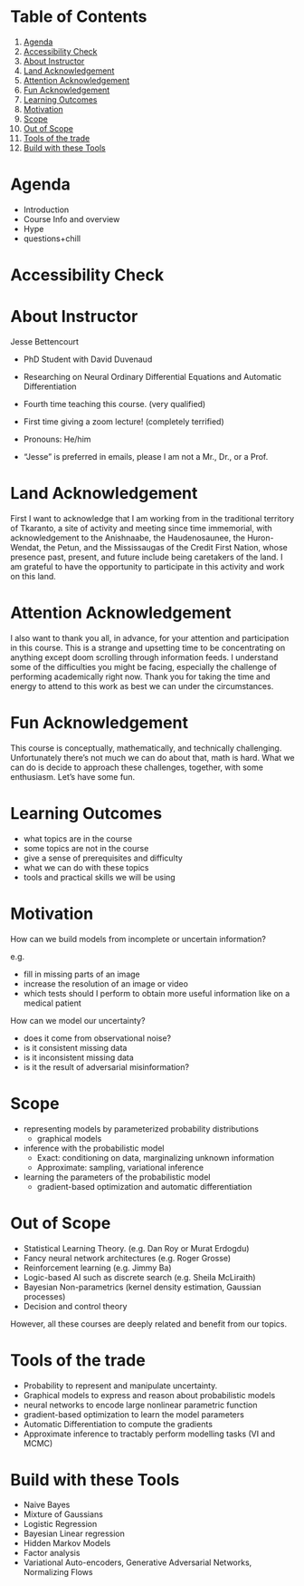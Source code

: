 
# Table of Contents

1.  [Agenda](#org03118ed)
2.  [Accessibility Check](#org3bbb54a)
3.  [About Instructor](#org886207a)
4.  [Land Acknowledgement](#orgdf39171)
5.  [Attention Acknowledgement](#org74e162d)
6.  [Fun Acknowledgement](#org9075dd6)
7.  [Learning Outcomes](#org8556b87)
8.  [Motivation](#org611d9ed)
9.  [Scope](#org2178566)
10. [Out of Scope](#orgd041e39)
11. [Tools of the trade](#org49f63d6)
12. [Build with these Tools](#org8aa1aa7)



<a id="org03118ed"></a>

# Agenda

-   Introduction
-   Course Info and overview
-   Hype
-   questions+chill


<a id="org3bbb54a"></a>

# Accessibility Check


<a id="org886207a"></a>

# About Instructor

Jesse Bettencourt

-   PhD Student with David Duvenaud
-   Researching on Neural Ordinary Differential Equations and Automatic Differentiation

-   Fourth time teaching this course. (very qualified)
-   First time giving a zoom lecture! (completely terrified)

-   Pronouns: He/him
-   &ldquo;Jesse&rdquo; is preferred in emails, please I am not a Mr., Dr., or a Prof.


<a id="orgdf39171"></a>

# Land Acknowledgement

First I want to acknowledge that I am working from in the traditional territory of Tkaranto, a site of activity and meeting since time immemorial, with acknowledgement to the Anishnaabe, the Haudenosaunee, the Huron-Wendat, the Petun, and the Mississaugas of the Credit First Nation, whose presence past, present, and future include being caretakers of the land. I am grateful to have the opportunity to participate in this activity and work on this land.


<a id="org74e162d"></a>

# Attention Acknowledgement

I also want to thank you all, in advance, for your attention and participation in this course.
This is a strange and upsetting time to be concentrating on anything except doom scrolling through information feeds.
I understand some of the difficulties you might be facing, especially the challenge of performing academically right now.
Thank you for taking the time and energy to attend to this work as best we can under the circumstances.


<a id="org9075dd6"></a>

# Fun Acknowledgement

This course is conceptually, mathematically, and technically challenging.
Unfortunately there&rsquo;s not much we can do about that, math is hard.
What we can do is decide to approach these challenges, together, with some enthusiasm.
Let&rsquo;s have some fun.


<a id="org8556b87"></a>

# Learning Outcomes

-   what topics are in the course
-   some topics are not in the course
-   give a sense of prerequisites and difficulty
-   what we can do with these topics
-   tools and practical skills we will be using


<a id="org611d9ed"></a>

# Motivation

How can we build models from incomplete or uncertain information?

e.g.

-   fill in missing parts of an image
-   increase the resolution of an image or video
-   which tests should I perform to obtain more useful information like on a medical patient

How can we model our uncertainty?

-   does it come from observational noise?
-   is it consistent missing data
-   is it inconsistent missing data
-   is it the result of adversarial misinformation?


<a id="org2178566"></a>

# Scope

-   representing models by parameterized probability distributions
    -   graphical models
-   inference with the probabilistic model
    -   Exact: conditioning on data, marginalizing unknown information
    -   Approximate: sampling, variational inference
-   learning the parameters of the probabilistic model
    -   gradient-based optimization and automatic differentiation


<a id="orgd041e39"></a>

# Out of Scope

-   Statistical Learning Theory. (e.g. Dan Roy or Murat Erdogdu)
-   Fancy neural network architectures (e.g. Roger Grosse)
-   Reinforcement learning (e.g. Jimmy Ba)
-   Logic-based AI such as discrete search (e.g. Sheila McLiraith)
-   Bayesian Non-parametrics (kernel density estimation, Gaussian processes)
-   Decision and control theory

However, all these courses are deeply related and benefit from our topics.


<a id="org49f63d6"></a>

# Tools of the trade

-   Probability to represent and manipulate uncertainty.
-   Graphical models to express and reason about probabilistic models
-   neural networks to encode large nonlinear parametric function
-   gradient-based optimization to learn the model parameters
-   Automatic Differentiation to compute the gradients
-   Approximate inference to tractably perform modelling tasks (VI and MCMC)


<a id="org8aa1aa7"></a>

# Build with these Tools

-   Naive Bayes
-   Mixture of Gaussians
-   Logistic Regression
-   Bayesian Linear regression
-   Hidden Markov Models
-   Factor analysis
-   Variational Auto-encoders, Generative Adversarial Networks, Normalizing Flows

